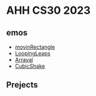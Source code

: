 # AHH CS30 2023

## emos
- [movinRectangle](CScode/movinRectangle/sketch.js)
- [LoopingLeaps](CScode/LoopingLeaps/sketch.js)
- [Arrayal](CScode/Arrayal/sketch.js)
- [CubicShake](CScode/CubicShake/sketch.js)
## Prejects